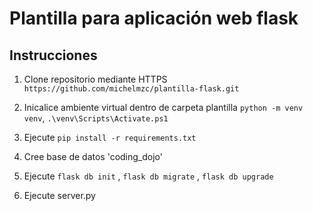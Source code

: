 # Plantilla para aplicación web flask

## Instrucciones

1. Clone repositorio mediante HTTPS `https://github.com/michelmzc/plantilla-flask.git`
2. Inicalice ambiente virtual dentro de carpeta plantilla `python -m venv venv`, `.\venv\Scripts\Activate.ps1`
3. Ejecute `pip install -r requirements.txt`
4. Cree base de datos 'coding_dojo'
5. Ejecute `flask db init` , `flask db migrate` , `flask db upgrade`

6. Ejecute server.py